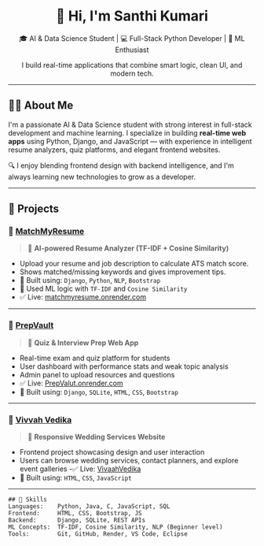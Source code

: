 
<h1 align="center">👋 Hi, I'm Santhi Kumari</h1>
<p align="center">
  🎓 AI & Data Science Student | 💻 Full-Stack Python Developer | 🧠 ML Enthusiast
</p>
<p align="center">
  I build real-time applications that combine smart logic, clean UI, and modern tech.
</p>

---

## 🧑‍💻 About Me

I'm a passionate AI & Data Science student with strong interest in full-stack development and machine learning. I specialize in building **real-time web apps** using Python, Django, and JavaScript — with experience in intelligent resume analyzers, quiz platforms, and elegant frontend websites.

🔍 I enjoy blending frontend design with backend intelligence, and I'm always learning new technologies to grow as a developer.

---

## 🚀 Projects

### 🔎 [MatchMyResume](https://github.com/santhi1701/MatchMyResume)

> 📄 **AI-powered Resume Analyzer (TF-IDF + Cosine Similarity)**

- Upload your resume and job description to calculate ATS match score.
- Shows matched/missing keywords and gives improvement tips.
- 🔧 Built using: `Django`, `Python`, `NLP`, `Bootstrap`
- 🧠 Used ML logic with `TF-IDF` and `Cosine Similarity`
- ✅ Live: [matchmyresume.onrender.com](https://matchmyresume-1.onrender.com)

---

### 🧠 [PrepVault](https://github.com/santhi1701/PrepVault)

> 🎯 **Quiz & Interview Prep Web App**

- Real-time exam and quiz platform for students
- User dashboard with performance stats and weak topic analysis
- Admin panel to upload resources and questions
- ✅ Live: [PrepValut.onrender.com](https://prepvault-q3qz.onrender.com)
- 🔧 Built using: `Django`, `SQLite`, `HTML`, `CSS`, `Bootstrap`

---

### 💒 [Vivvah Vedika](https://github.com/santhi1701/Vivaah-Vedika)

> 💍 **Responsive Wedding Services Website**

- Frontend project showcasing design and user interaction
- Users can browse wedding services, contact planners, and explore event galleries
-✅ Live: [VivaahVedika](https://prepvault-q3qz.onrender.com)
- 🔧 Built using: `HTML`, `CSS`, `JavaScript`

---
```text
## 🧰 Skills
Languages:    Python, Java, C, JavaScript, SQL
Frontend:     HTML, CSS, Bootstrap, JS
Backend:      Django, SQLite, REST APIs
ML Concepts:  TF-IDF, Cosine Similarity, NLP (Beginner level)
Tools:        Git, GitHub, Render, VS Code, Eclipse
